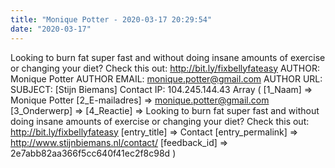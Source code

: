 ```yaml
---
title: "Monique Potter - 2020-03-17 20:29:54"
date: "2020-03-17"
---
```


Looking to burn fat super fast and without doing insane amounts of exercise or changing your diet? Check this out: http://bit.ly/fixbellyfateasy AUTHOR: Monique Potter AUTHOR EMAIL: monique.potter@gmail.com AUTHOR URL: SUBJECT: \[Stijn Biemans\] Contact IP: 104.245.144.43 Array ( \[1\_Naam\] => Monique Potter \[2\_E-mailadres\] => monique.potter@gmail.com \[3\_Onderwerp\] => \[4\_Reactie\] => Looking to burn fat super fast and without doing insane amounts of exercise or changing your diet? Check this out: http://bit.ly/fixbellyfateasy \[entry\_title\] => Contact \[entry\_permalink\] => http://www.stijnbiemans.nl/contact/ \[feedback\_id\] => 2e7abb82aa366f5cc640f41ec2f8c98d )
